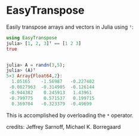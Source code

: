 # EasyTranspose

Easily transpose arrays and vectors in Julia using `ᵀ`:

```julia
using EasyTranspose
julia> [1, 2, 3]ᵀ == [1 2 3]
true


julia> A = randn(3,5);
julia> (A)ᵀ
5×3 Array{Float64,2}:
  1.05165    -1.56987   -0.227402
 -0.0827963  -0.314905  -0.126144
 -0.944382    0.245913   1.43961
 -0.799775    0.571537   0.199715
  0.369704   -0.323379  -0.49699
```


This is accomplished by overloading the `*` operator.


credits: Jeffrey Sarnoff, Michael K. Borregaard
